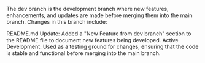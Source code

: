 The dev branch is the development branch where new features, enhancements, and updates are made before merging them into the main branch. Changes in this branch include:

README.md Update: Added a "New Feature from dev branch" section to the README file to document new features being developed.
Active Development: Used as a testing ground for changes, ensuring that the code is stable and functional before merging into the main branch.